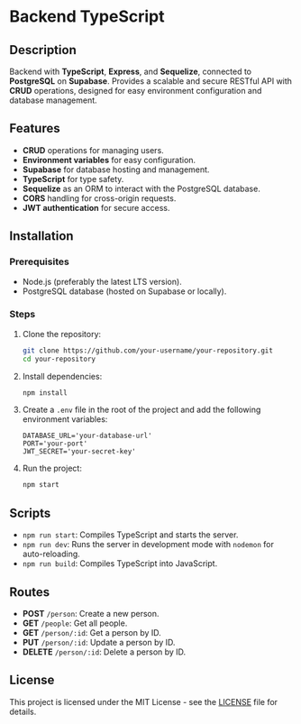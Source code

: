 # Backend TypeScript

## Description

Backend with **TypeScript**, **Express**, and **Sequelize**, connected to **PostgreSQL** on **Supabase**. Provides a scalable and secure RESTful API with **CRUD** operations, designed for easy environment configuration and database management.

## Features

- **CRUD** operations for managing users.
- **Environment variables** for easy configuration.
- **Supabase** for database hosting and management.
- **TypeScript** for type safety.
- **Sequelize** as an ORM to interact with the PostgreSQL database.
- **CORS** handling for cross-origin requests.
- **JWT authentication** for secure access.

## Installation

### Prerequisites

- Node.js (preferably the latest LTS version).
- PostgreSQL database (hosted on Supabase or locally).

### Steps

1. Clone the repository:

    ```bash
    git clone https://github.com/your-username/your-repository.git
    cd your-repository
    ```

2. Install dependencies:

    ```bash
    npm install
    ```

3. Create a `.env` file in the root of the project and add the following environment variables:

    ```env
    DATABASE_URL='your-database-url'
    PORT='your-port'
    JWT_SECRET='your-secret-key'
    ```

4. Run the project:

    ```bash
    npm start
    ```

## Scripts

- `npm run start`: Compiles TypeScript and starts the server.
- `npm run dev`: Runs the server in development mode with `nodemon` for auto-reloading.
- `npm run build`: Compiles TypeScript into JavaScript.

## Routes

- **POST** `/person`: Create a new person.
- **GET** `/people`: Get all people.
- **GET** `/person/:id`: Get a person by ID.
- **PUT** `/person/:id`: Update a person by ID.
- **DELETE** `/person/:id`: Delete a person by ID.

## License

This project is licensed under the MIT License - see the [LICENSE](LICENSE) file for details.
